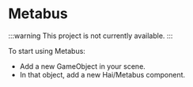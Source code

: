 ﻿# Metabus

:::warning
This project is not currently available.
:::

To start using Metabus:

- Add a new GameObject in your scene.
- In that object, add a new Hai/Metabus component.
